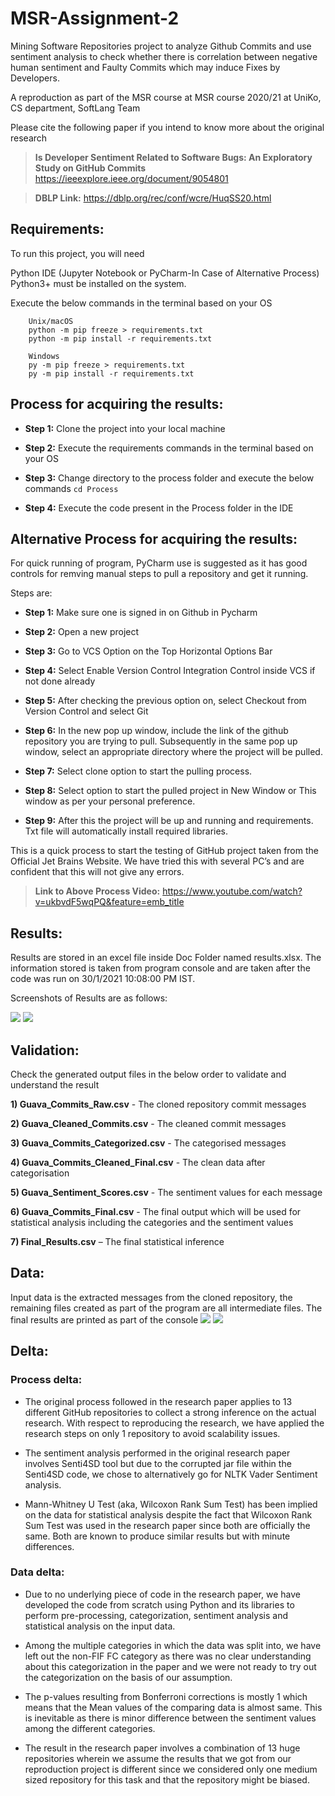 # MSR-Assignment-2
Mining Software Repositories project to analyze Github Commits and use sentiment analysis to check whether there is correlation between negative human sentiment and Faulty Commits which may induce Fixes by Developers.

A reproduction as part of the MSR course at MSR course 2020/21 at UniKo, CS department, SoftLang Team 

Please cite the following paper if you intend to know more about the original research 

>  **Is Developer Sentiment Related to Software Bugs: An Exploratory Study on GitHub Commits**
  https://ieeexplore.ieee.org/document/9054801
  
> **DBLP Link:**
  https://dblp.org/rec/conf/wcre/HuqSS20.html

## Requirements:

To run this project, you will need

Python IDE (Jupyter Notebook or PyCharm-In Case of Alternative Process)
Python3+ must be installed on the system.
	
Execute the below commands in the terminal based on your OS
```
	Unix/macOS
	python -m pip freeze > requirements.txt
	python -m pip install -r requirements.txt

	Windows
	py -m pip freeze > requirements.txt
	py -m pip install -r requirements.txt

```
## Process for acquiring the results: 

  * **Step 1:**
  Clone the project into your local machine

  * **Step 2:**
  Execute the requirements commands in the terminal based on your OS

  * **Step 3:**
  Change directory to the process folder and execute the below commands
  ```cd Process```

  * **Step 4:**
  Execute the code present in the Process folder in the IDE

## Alternative Process for acquiring the results:
For quick running of program, PyCharm use is suggested as it has good controls for remving manual steps to pull a repository and get it running.

Steps are:
  * **Step 1:**
  Make sure one is signed in on Github in Pycharm
  
  * **Step 2:**
  Open a new project
  
  * **Step 3:**
  Go to VCS Option on the Top Horizontal Options Bar
  
  * **Step 4:**
  Select Enable Version Control Integration Control inside VCS if not done already
  
  * **Step 5:**
  After checking the previous option on, select Checkout from Version Control and select Git
  
  * **Step 6:**
  In the new pop up window, include the link of the github repository you are trying to pull.
  Subsequently in the same pop up window, select an appropriate directory where the  project will be pulled.
  
  * **Step 7:**
  Select clone option to start the pulling process.
  
  * **Step 8:**
  Select option to start the pulled project in New Window or This window as per your personal preference.
  
  * **Step 9:**
  After this the project will be up and running and requirements. Txt file will automatically install required libraries.

This is a quick process to start the testing of GitHub project taken from the Official Jet Brains Website. We have tried this with several PC’s and are confident that this will not give any errors.

> **Link to Above Process Video:**
  https://www.youtube.com/watch?v=ukbvdF5wqPQ&feature=emb_title

## Results:

Results are stored in an excel file inside Doc Folder named results.xlsx. The information stored is taken from program console and are taken after the code was run on 30/1/2021 10:08:00 PM IST.

Screenshots of Results are as follows:

<img src="Doc/Result_2.PNG"> 
<img src="Doc/Result_1.PNG"> 


## Validation: 

Check the generated output files in the below order to validate and understand the result

**1) Guava_Commits_Raw.csv** - The cloned repository commit messages

**2) Guava_Cleaned_Commits.csv** - The cleaned commit messages

**3) Guava_Commits_Categorized.csv** - The categorised messages

**4) Guava_Commits_Cleaned_Final.csv** - The clean data after categorisation

**5) Guava_Sentiment_Scores.csv** - The sentiment values for each message

**6) Guava_Commits_Final.csv** - The final output which will be used for statistical analysis including the categories and the sentiment values

**7) Final_Results.csv** – The final statistical inference


## Data: 

Input data is the extracted messages from the cloned repository, the remaining files created as part of the program are all intermediate files.
The final results are printed as part of the console
<img src="Data/msr_1.png"> 
<img src="Data/msr_2.png"> 

## Delta: 

### Process delta: 

* The original process followed in the research paper applies to 13 different GitHub repositories to collect a strong inference on the actual research. With respect to reproducing the research, we have applied the research steps on only 1 repository to avoid scalability issues. 

* The sentiment analysis performed in the original research paper involves Senti4SD tool but due to the corrupted jar file within the Senti4SD code, we chose to alternatively go for NLTK Vader Sentiment analysis.

* Mann-Whitney U Test (aka, Wilcoxon Rank Sum Test) has been implied on the data for statistical analysis despite the fact that Wilcoxon Rank Sum Test was used in the research paper since both are officially the same. Both are known to produce similar results but with minute differences.

### Data delta: 

* Due to no underlying piece of code in the research paper, we have developed the code from scratch using Python and its libraries to perform pre-processing, categorization, sentiment analysis and statistical analysis on the input data. 

* Among the multiple categories in which the data was split into, we have left out the non-FIF FC category as there was no clear understanding about this categorization in the paper and we were not ready to try out the categorization on the basis of our assumption.

* The p-values resulting from Bonferroni corrections is mostly 1 which means that the Mean values of the comparing data is almost same. This is inevitable as there is minor difference between the sentiment values among the different categories.

* The result in the research paper involves a combination of 13 huge repositories wherein we assume the results that we got from our reproduction project is different since we considered only one medium sized repository for this task and that the repository might be biased.












